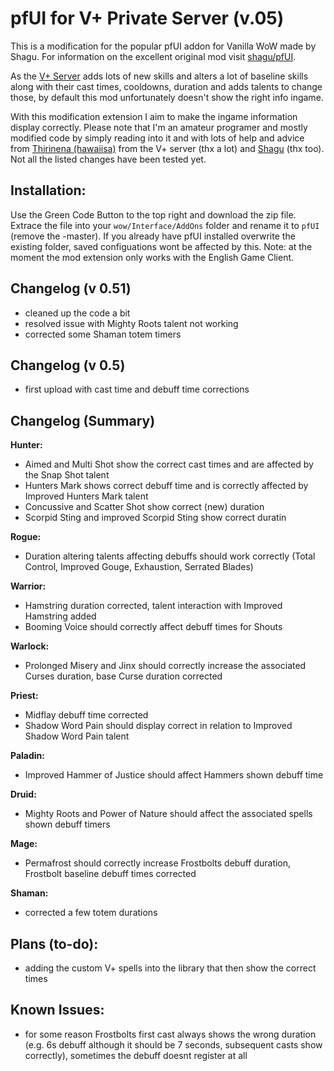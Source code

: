 # pfUI for V+ Private Server (v.05)

This is a modification for the popular pfUI addon for Vanilla WoW made by Shagu. For information on the excellent original mod visit [shagu/pfUI](https://github.com/shagu/pfUI).

As the [V+ Server](https://vanillaplus.org/) adds lots of new skills and alters a lot of baseline skills along with their cast times, cooldowns, duration and adds talents
to change those, by default this mod unfortunately doesn't show the right info ingame.

With this modification extension I aim to make the ingame information display correctly. Please note that I'm an amateur programer and mostly
modified code by simply reading into it and with lots of help and advice from [Thirinena (hawaiisa)](https://github.com/hawaiisa) from the V+ server (thx a lot) and [Shagu](https://github.com/shagu) (thx too).
Not all the listed changes have been tested yet.

## Installation:

Use the Green Code Button to the top right and download the zip file. Extrace the file into your `wow/Interface/AddOns` folder and rename it to `pfUI` (remove the -master). If you already have pfUI installed overwrite the existing folder, saved configuations wont be affected by this.
Note: at the moment the mod extension only works with the English Game Client.

## Changelog (v 0.51)

- cleaned up the code a bit
- resolved issue with Mighty Roots talent not working
- corrected some Shaman totem timers

## Changelog (v 0.5)

- first upload with cast time and debuff time corrections


## Changelog (Summary)

**Hunter:**
- Aimed and Multi Shot show the correct cast times and are affected by the Snap Shot talent
- Hunters Mark shows correct debuff time and is correctly affected by Improved Hunters Mark talent
- Concussive and Scatter Shot show correct (new) duration
- Scorpid Sting and improved Scorpid Sting show correct duratin

**Rogue:**
- Duration altering talents affecting debuffs should work correctly (Total Control, Improved Gouge, Exhaustion, Serrated Blades)

**Warrior:**
- Hamstring duration corrected, talent interaction with Improved Hamstring added
- Booming Voice should correctly affect debuff times for Shouts

**Warlock:**
- Prolonged Misery and Jinx should correctly increase the associated Curses duration, base Curse duration corrected

**Priest:**
- Midflay debuff time corrected
- Shadow Word Pain should display correct in relation to Improved Shadow Word Pain talent

**Paladin:**
- Improved Hammer of Justice should affect Hammers shown debuff time

**Druid:**
- Mighty Roots and Power of Nature should affect the associated spells shown debuff timers

**Mage:**
- Permafrost should correctly increase Frostbolts debuff duration, Frostbolt baseline debuff times corrected

**Shaman:**
- corrected a few totem durations

## Plans (to-do):
- adding the custom V+ spells into the library that then show the correct times 

## Known Issues:
- for some reason Frostbolts first cast always shows the wrong duration (e.g. 6s debuff although it should be 7 seconds, subsequent casts show correctly), sometimes the debuff doesnt register at all
